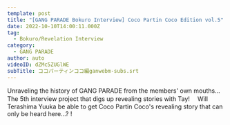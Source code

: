 ```yaml
---
template: post
title: "[GANG PARADE Bokuro Interview] Coco Partin Coco Edition vol.5"
date: 2022-10-10T14:00:11.000Z
tag:
  - Bokuro/Revelation Interview
category:
  - GANG PARADE
author: auto
videoID: dZMc5ZUGlWE
subTitle: ココパーティンココ編ganwebm-subs.srt
---
```

Unraveling the history of GANG PARADE from the members' own mouths... The 5th interview project that digs up revealing stories with Tay!　
Will Terashima Yuuka be able to get Coco Partin Coco's revealing story that can only be heard here...? !